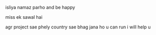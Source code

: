 isliya namaz parho and be happy 


miss ek sawal hai 

agr project sae phely
country sae bhag jana ho
u can run i will help u 
